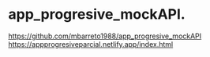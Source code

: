 ﻿# app_progresive_mockAPI.

 https://github.com/mbarreto1988/app_progresive_mockAPI
https://appprogresiveparcial.netlify.app/index.html
